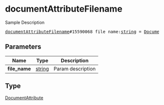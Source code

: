 # documentAttributeFilename

Sample Description

<pre>
<a href="../constructor/documentAttributeFilename.md">documentAttributeFilename</a>#15590068 file_name:<a href="../type/string.md">string</a> = <a href="../type/DocumentAttribute.md">DocumentAttribute</a>;
</pre>
## Parameters

| Name | Type | Description |
|------|:----:|-------------|
| **file_name** | <a href="../type/string.md">string</a> | Param description |

## Type

<a href="../type/DocumentAttribute.md">DocumentAttribute</a>
